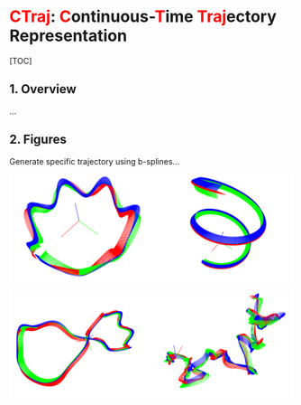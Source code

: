 # <font color='red'>CTraj</font>: <font color='red'>C</font>ontinuous-<font color='red'>T</font>ime <font color='red'>Traj</font>ectory Representation

[TOC]

## 1. Overview

...

## 2. Figures

Generate specific trajectory using b-splines...

<img src="img/1683616369198897886.png" width=50%><img src="img/1683616430348972639.png" width=50%>

<img src="img/1683616409382605026.png" width=50%><img src="img/1683616463346953319.png" width=50%>
